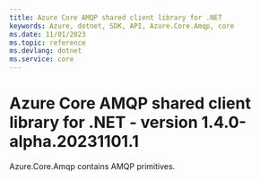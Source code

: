 ```yaml
---
title: Azure Core AMQP shared client library for .NET
keywords: Azure, dotnet, SDK, API, Azure.Core.Amqp, core
ms.date: 11/01/2023
ms.topic: reference
ms.devlang: dotnet
ms.service: core
---
```

# Azure Core AMQP shared client library for .NET - version 1.4.0-alpha.20231101.1 


Azure.Core.Amqp contains AMQP primitives. 

